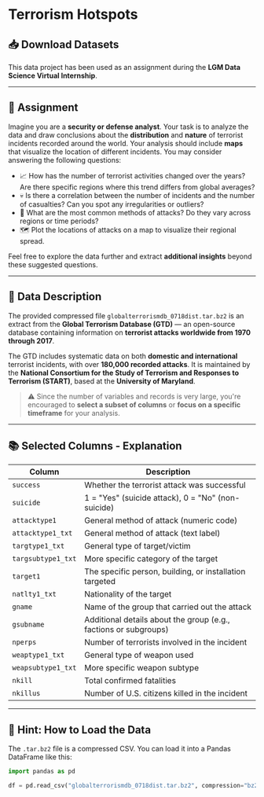 # Terrorism Hotspots

## 📥 Download Datasets

This data project has been used as an assignment during the **LGM Data Science Virtual Internship**.

---

## 📝 Assignment

Imagine you are a **security or defense analyst**. Your task is to analyze the data and draw conclusions about the **distribution** and **nature** of terrorist incidents recorded around the world. Your analysis should include **maps** that visualize the location of different incidents. You may consider answering the following questions:

- 📈 How has the number of terrorist activities changed over the years? Are there specific regions where this trend differs from global averages?
- 💀 Is there a correlation between the number of incidents and the number of casualties? Can you spot any irregularities or outliers?
- 🔫 What are the most common methods of attacks? Do they vary across regions or time periods?
- 🗺️ Plot the locations of attacks on a map to visualize their regional spread.

Feel free to explore the data further and extract **additional insights** beyond these suggested questions.

---

## 🧾 Data Description

The provided compressed file `globalterrorismdb_0718dist.tar.bz2` is an extract from the **Global Terrorism Database (GTD)** — an open-source database containing information on **terrorist attacks worldwide from 1970 through 2017**.

The GTD includes systematic data on both **domestic and international** terrorist incidents, with over **180,000 recorded attacks**. It is maintained by the **National Consortium for the Study of Terrorism and Responses to Terrorism (START)**, based at the **University of Maryland**.

> ⚠️ Since the number of variables and records is very large, you're encouraged to **select a subset of columns** or **focus on a specific timeframe** for your analysis.

---

## 📚 Selected Columns - Explanation

| Column               | Description                                                                 |
|----------------------|-----------------------------------------------------------------------------|
| `success`            | Whether the terrorist attack was successful                                |
| `suicide`            | 1 = "Yes" (suicide attack), 0 = "No" (non-suicide)                         |
| `attacktype1`        | General method of attack (numeric code)                                    |
| `attacktype1_txt`    | General method of attack (text label)                                      |
| `targtype1_txt`      | General type of target/victim                                               |
| `targsubtype1_txt`   | More specific category of the target                                        |
| `target1`            | The specific person, building, or installation targeted                     |
| `natlty1_txt`        | Nationality of the target                                                   |
| `gname`              | Name of the group that carried out the attack                              |
| `gsubname`           | Additional details about the group (e.g., factions or subgroups)            |
| `nperps`             | Number of terrorists involved in the incident                               |
| `weaptype1_txt`      | General type of weapon used                                                 |
| `weapsubtype1_txt`   | More specific weapon subtype                                                |
| `nkill`              | Total confirmed fatalities                                                  |
| `nkillus`            | Number of U.S. citizens killed in the incident                              |

---

## 🧪 Hint: How to Load the Data

The `.tar.bz2` file is a compressed CSV. You can load it into a Pandas DataFrame like this:

```python
import pandas as pd

df = pd.read_csv("globalterrorismdb_0718dist.tar.bz2", compression="bz2")
